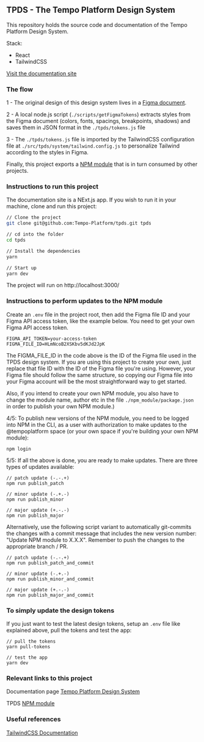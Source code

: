 ## TPDS - The Tempo Platform Design System

This repository holds the source code and documentation of the Tempo Platform Design System.

Stack:

- React
- TailwindCSS

[Visit the documentation site](https://github.com/Tempo-Platform/tpds)

### The flow

1 - The original design of this design system lives in a [Figma document](https://www.figma.com/file/HLmNcoB2XSKbv5dKJd2JpK/Tempo-Platform-Design-System).

2 - A local node.js script (`./scripts/getFigmaTokens`) extracts styles from the Figma document (colors, fonts, spacings, breakpoints, shadows) and saves them in JSON format in the `./tpds/tokens.js` file

3 - The `./tpds/tokens.js` file is imported by the TailwindCSS configuration file at `./src/tpds/system/tailwind.config.js` to personalize Tailwind according to the styles in Figma.

Finally, this project exports a [NPM module](https://www.npmjs.com/package/@tempoplatform/tpds) that is in turn consumed by other projects.

### Instructions to run this project

The documentation site is a NExt.js app. If you wish to run it in your machine, clone and run this project:

```bash
// Clone the project
git clone git@github.com:Tempo-Platform/tpds.git tpds

// cd into the folder
cd tpds

// Install the dependencies
yarn

// Start up
yarn dev
```

The project will run on http://localhost:3000/

### Instructions to perform updates to the NPM module

Create an `.env` file in the project root, then add the Figma file ID and your Figma API access token, like the example below. You need to get your own Figma API access token.

```shell
FIGMA_API_TOKEN=your-access-token
FIGMA_FILE_ID=HLmNcoB2XSKbv5dKJd2JpK
```

The FIGMA_FILE_ID in the code above is the ID of the Figma file used in the TPDS design system. If you are using this project to create your own, just replace that file ID with the ID of the Figma file you're using. However, your Figma file should follow the same structure, so copying our Figma file into your Figma account will be the most straightforward way to get started.

Also, if you intend to create your own NPM module, you also have to change the module name, author etc in the file `./npm_module/package.json` in order to publish your own NPM module.)

4/5: To publish new versions of the NPM module, you need to be logged into NPM in the CLI, as a user with authorization to make updates to the @tempoplatform space (or your own space if you're building your own NPM module):

```shell
npm login
```

5/5: If all the above is done, you are ready to make updates. There are three types of updates available:

```shell
// patch update (-.-.+)
npm run publish_patch

// minor update (-.+.-)
npm run publish_minor

// major update (+.-.-)
npm run publish_major
```

Alternatively, use the following script variant to automatically git-commits the changes with a commit message that includes the new version number: "Update NPM module to X.X.X". Remember to push the changes to the appropriate branch / PR.

```shell
// patch update (-.-.+)
npm run publish_patch_and_commit

// minor update (-.+.-)
npm run publish_minor_and_commit

// major update (+.-.-)
npm run publish_major_and_commit
```

### To simply update the design tokens

If you just want to test the latest design tokens, setup an `.env` file like explained above, pull the tokens and test the app:

```shell
// pull the tokens
yarn pull-tokens

// test the app
yarn dev
```

### Relevant links to this project

Documentation page [Tempo Platform Design System](https://tempods.netlify.app/)

TPDS [NPM module](https://www.npmjs.com/package/@tempoplatform/tpds)

### Useful references

[TailwindCSS Documentation](https://tailwindcss.com/docs)
